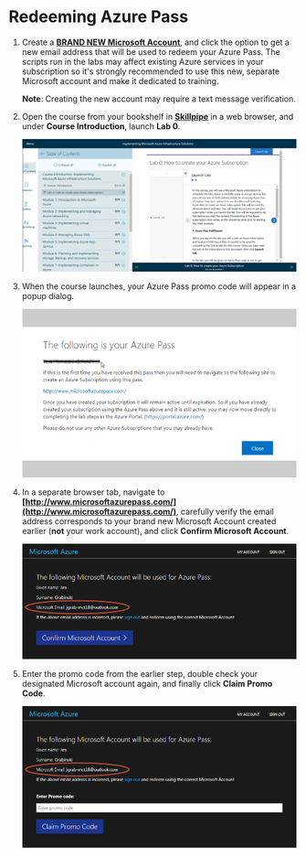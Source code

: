 # Redeeming Azure Pass

1. Create a **[BRAND NEW Microsoft Account](https://signup.live.com)**, and click the option to get a new email address that will be used to redeem your Azure Pass. The scripts run in the labs may affect existing Azure services in your subscription so it's strongly recommended to use this new, separate Microsoft account and make it dedicated to training.

    **Note**: Creating the new account may require a text message verification.

1. Open the course from your bookshelf in **[Skillpipe](https://skillpipe.com)** in a web browser, and under **Course Introduction**, launch **Lab 0**.

    ![Azure-Pass-OD20533D-ToC-Lab0](images/Azure-Pass-OD20533D-ToC-Lab0.png)

1. When the course launches, your Azure Pass promo code will appear in a popup dialog.

    ![Azure-Pass-Get-Promo-Code](images/Azure-Pass-Get-Promo-Code.png)

1. In a separate browser tab, navigate to **[http://www.microsoftazurepass.com/](http://www.microsoftazurepass.com/)**, carefully verify the email address corresponds to your brand new Microsoft Account created earlier (**not** your work account), and click **Confirm Microsoft Account**.

    ![Azure-Pass-Confirm-Account](images/Azure-Pass-Confirm-Account.png)

1. Enter the promo code from the earlier step, double check your designated Microsoft account again, and finally click **Claim Promo Code**.

    ![Azure-Pass-Claim-Promo-Code](images/Azure-Pass-Claim-Promo-Code.png)
